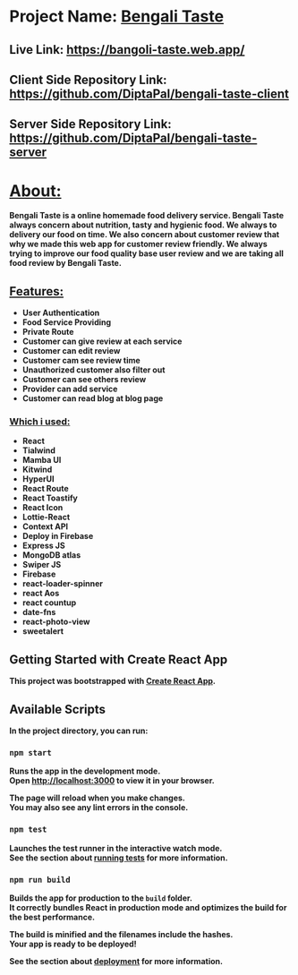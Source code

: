 # Project Name: [Bengali Taste](https://bangoli-taste.web.app/)

## Live Link: https://bangoli-taste.web.app/

## Client Side Repository Link: https://github.com/DiptaPal/bengali-taste-client

## Server Side Repository Link: https://github.com/DiptaPal/bengali-taste-server
# <b><u>About:</u><b>

<p>Bengali Taste is a online homemade food delivery service. Bengali Taste always concern about nutrition, tasty and hygienic food. We always to delivery our food on time. We also concern about customer review that why we made this web app for customer review friendly. We always trying to improve our food quality base user review and we are taking all food review by Bengali Taste.<p> 

## <u>Features:</u>
* User Authentication
* Food Service Providing
* Private Route
* Customer can give review at each service 
* Customer can edit review
* Customer cam see review time
* Unauthorized customer also filter out
* Customer can see others review
* Provider can add service
* Customer can read blog at blog page


### <u>Which i used:</u>
* React
* Tialwind
* Mamba UI
* Kitwind
* HyperUI
* React Route
* React Toastify
* React Icon
* Lottie-React
* Context API
* Deploy in Firebase
* Express JS
* MongoDB atlas
* Swiper JS 
* Firebase
* react-loader-spinner
* react Aos
* react countup
* date-fns
* react-photo-view
* sweetalert



## Getting Started with Create React App

This project was bootstrapped with [Create React App](https://github.com/facebook/create-react-app).

## Available Scripts

In the project directory, you can run:

### `npm start`

Runs the app in the development mode.\
Open [http://localhost:3000](http://localhost:3000) to view it in your browser.

The page will reload when you make changes.\
You may also see any lint errors in the console.

### `npm test`

Launches the test runner in the interactive watch mode.\
See the section about [running tests](https://facebook.github.io/create-react-app/docs/running-tests) for more information.

### `npm run build`

Builds the app for production to the `build` folder.\
It correctly bundles React in production mode and optimizes the build for the best performance.

The build is minified and the filenames include the hashes.\
Your app is ready to be deployed!

See the section about [deployment](https://facebook.github.io/create-react-app/docs/deployment) for more information.
